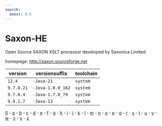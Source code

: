```yaml
---
search:
  boost: 0.5
---
```

# Saxon-HE

Open Source SAXON XSLT processor developed by Saxonica Limited.

*homepage*: <http://saxon.sourceforge.net>

version | versionsuffix | toolchain
--------|---------------|----------
``12.4`` | ``-Java-21`` | ``system``
``9.7.0.21`` | ``-Java-1.8.0_162`` | ``system``
``9.7.0.4`` | ``-Java-1.7.0_79`` | ``system``
``9.9.1.7`` | ``-Java-13`` | ``system``

[0](../0/index.md) - [a](../a/index.md) - [b](../b/index.md) - [c](../c/index.md) - [d](../d/index.md) - [e](../e/index.md) - [f](../f/index.md) - [g](../g/index.md) - [h](../h/index.md) - [i](../i/index.md) - [j](../j/index.md) - [k](../k/index.md) - [l](../l/index.md) - [m](../m/index.md) - [n](../n/index.md) - [o](../o/index.md) - [p](../p/index.md) - [q](../q/index.md) - [r](../r/index.md) - [s](../s/index.md) - [t](../t/index.md) - [u](../u/index.md) - [v](../v/index.md) - [w](../w/index.md) - [x](../x/index.md) - [y](../y/index.md) - [z](../z/index.md)

